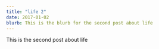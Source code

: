 ```yaml
---
title: "life 2"
date: 2017-01-02
blurb: This is the blurb for the second post about life
---
```



This is the second post about life
